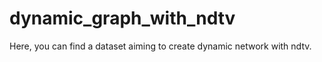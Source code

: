 # dynamic_graph_with_ndtv

Here, you can find a dataset aiming to create dynamic network with ndtv. 
